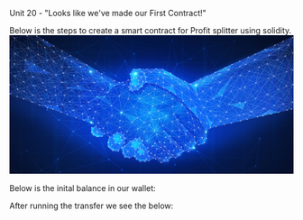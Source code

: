 Unit 20 - "Looks like we've made our First Contract!"

Below is the steps to create a smart contract for Profit splitter using solidity.
![Image](https://github.com/pyagh11/HW20/blob/main/smart-contract%20(1).png)

Below is the inital balance in our wallet:


After running the transfer we see the below: 
